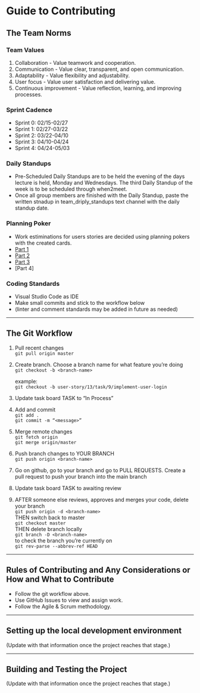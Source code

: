 # Guide to Contributing

## The Team Norms
### Team Values
1. Collaboration - Value teamwork and cooperation.
2. Communication - Value clear, transparent, and open communication.
3. Adaptability - Value flexibility and adjustability.
4. User focus - Value user satisfaction and delivering value.
5. Continuous improvement - Value reflection, learning, and improving processes.

### Sprint Cadence
- Sprint 0: 02/15-02/27
- Sprint 1: 02/27-03/22
- Sprint 2: 03/22-04/10
- Sprint 3: 04/10-04/24
- Sprint 4: 04/24-05/03

### Daily Standups
- Pre-Scheduled Daily Standups are to be held the evening of the days lecture is held, Monday and Wednesdays. The third Daily Standup of the week is to be scheduled through when2meet.
- Once all group members are finished with the Daily Standup, paste the written stnadup in team_driply_standups text channel with the daily standup date.

### Planning Poker
- Work estiminations for users stories are decided using planning pokers with the created cards.
- [Part 1](https://docs.google.com/drawings/d/14-hLOWZkmxGu3JMO_Y3raz-O4OfDSxh1C6yRuGgld0Q/edit?usp=sharing)
- [Part 2](https://docs.google.com/drawings/d/1gqDCBqP189jqCQjhEp1CHdnBSOKUufvdRqq94aBiC-E/edit?usp=sharing)
- [Part 3](https://docs.google.com/drawings/d/1K5De_d6yqVGIhSOuChqhQ65jc2Fl5kMRcT8xGg17s18/edit?usp=sharing)
- [Part 4]

### Coding Standards
- Visual Studio Code as IDE
- Make small commits and stick to the workflow below 
- (linter and comment standards may be added in future as needed)

---
## The Git Workflow
1. Pull recent changes <br>
	`git pull origin master`

2. Create branch. Choose a branch name for what feature you’re doing <br>
	`git checkout -b <branch-name>`

    example: <br>
	`git checkout -b user-story/13/task/9/implement-user-login`

3. Update task board TASK to “In Process” 

4. Add and commit <br>
	`git add .` <br>
	`git commit -m “<message>”`

5. Merge remote changes <br>
	`git fetch origin` <br>
	`git merge origin/master`

6. Push branch changes to YOUR BRANCH <br>
	`git push origin <branch-name>`

7. Go on github, go to your branch and go to PULL REQUESTS. Create a pull request to push your branch into the main branch

8. Update task board TASK to awaiting review 

9. AFTER someone else reviews, approves and merges your code, delete your branch <br>
	`git push origin -d <branch-name>` <br>
	THEN switch back to master <br>
	`git checkout master` <br>
	THEN delete branch locally <br>
	`git branch -D <branch-name>` <br>
    to check the branch you’re currently on <br>
	`git rev-parse --abbrev-ref HEAD`

---
## Rules of Contributing and Any Considerations or How and What to Contribute
- Follow the git workflow above.
- Use GitHub Issues to view and assign work.
- Follow the Agile & Scrum methodology.

---
## Setting up the local development environment
(Update with that information once the project reaches that stage.)

---
## Building and Testing the Project
(Update with that information once the project reaches that stage.)